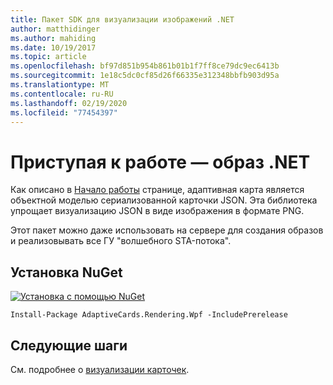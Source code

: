 ```yaml
---
title: Пакет SDK для визуализации изображений .NET
author: matthidinger
ms.author: mahiding
ms.date: 10/19/2017
ms.topic: article
ms.openlocfilehash: bf97d851b954b861b01b1f7ff8ce79dc9ec6413b
ms.sourcegitcommit: 1e18c5dc0cf85d26f66335e312348bbfb903d95a
ms.translationtype: MT
ms.contentlocale: ru-RU
ms.lasthandoff: 02/19/2020
ms.locfileid: "77454397"
---
```

# <a name="getting-started---net-image"></a>Приступая к работе — образ .NET

Как описано в [Начало работы](../../../authoring-cards/getting-started.md) странице, адаптивная карта является объектной моделью сериализованной карточки JSON. Эта библиотека упрощает визуализацию JSON в виде изображения в формате PNG.

Этот пакет можно даже использовать на сервере для создания образов и реализовывать все ГУ "волшебного STA-потока". 

## <a name="nuget-install"></a>Установка NuGet

[![Установка с помощью NuGet](https://img.shields.io/nuget/vpre/AdaptiveCards.Rendering.Wpf.svg)](https://www.nuget.org/packages/AdaptiveCards.Rendering.Wpf)

```console
Install-Package AdaptiveCards.Rendering.Wpf -IncludePrerelease
```

## <a name="next-steps"></a>Следующие шаги

См. подробнее о [визуализации карточек](render-a-card.md).
